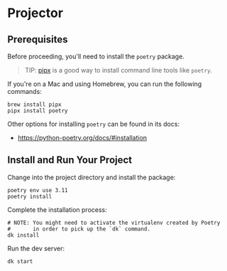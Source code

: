 # Projector

## Prerequisites

Before proceeding, you'll need to install the `poetry` package.

> TIP: [pipx](https://pypa.github.io/pipx/) is a good way to install
> command line tools like `poetry`.

If you're on a Mac and using Homebrew, you can run the following
commands:

    brew install pipx
    pipx install poetry

Other options for installing `poetry` can be found in its docs:

- https://python-poetry.org/docs/#installation

## Install and Run Your Project

Change into the project directory and install the package:

    poetry env use 3.11
    poetry install

Complete the installation process:

    # NOTE: You might need to activate the virtualenv created by Poetry
    #       in order to pick up the `dk` command.
    dk install

Run the dev server:

    dk start
